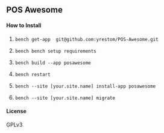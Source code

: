 ## POS Awesome


#### How to Install

1. `bench get-app  git@github.com:yrestom/POS-Awesome.git`

2. `bench bench setup requirements`

3. `bench build --app posawesome`

4. `bench restart`

5. `bench --site [your.site.name] install-app posawesome`

6. `bench --site [your.site.name] migrate`





#### License

GPLv3